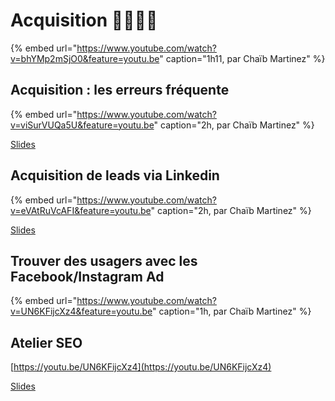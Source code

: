 # Acquisition 👨‍👨‍👦‍👦

{% embed url="https://www.youtube.com/watch?v=bhYMp2mSjO0&feature=youtu.be" caption="1h11, par Chaïb Martinez" %}

## Acquisition : les erreurs fréquente

{% embed url="https://www.youtube.com/watch?v=viSurVUQa5U&feature=youtu.be" caption="2h, par Chaïb Martinez" %}

[Slides](https://www.evernote.com/l/AslvEJrJC7tNQauNJhmMs6bszDTR3VHwn7c)

## Acquisition de leads via Linkedin

{% embed url="https://www.youtube.com/watch?v=eVAtRuVcAFI&feature=youtu.be" caption="2h, par Chaïb Martinez" %}

[Slides](https://pad.incubateur.net/K3gKaBJXSEaImJQVuIY42w)

## Trouver des usagers avec les Facebook/Instagram Ad

{% embed url="https://www.youtube.com/watch?v=UN6KFijcXz4&feature=youtu.be" caption="1h, par Chaïb Martinez" %}

## Atelier SEO

[https://youtu.be/UN6KFijcXz4](https://youtu.be/UN6KFijcXz4) 

[Slides](https://docs.google.com/presentation/d/1Z7simVATAxPVsRe9a1V9Fuse2ts4cbV5sTeszxl8anw/edit?usp=sharing)




